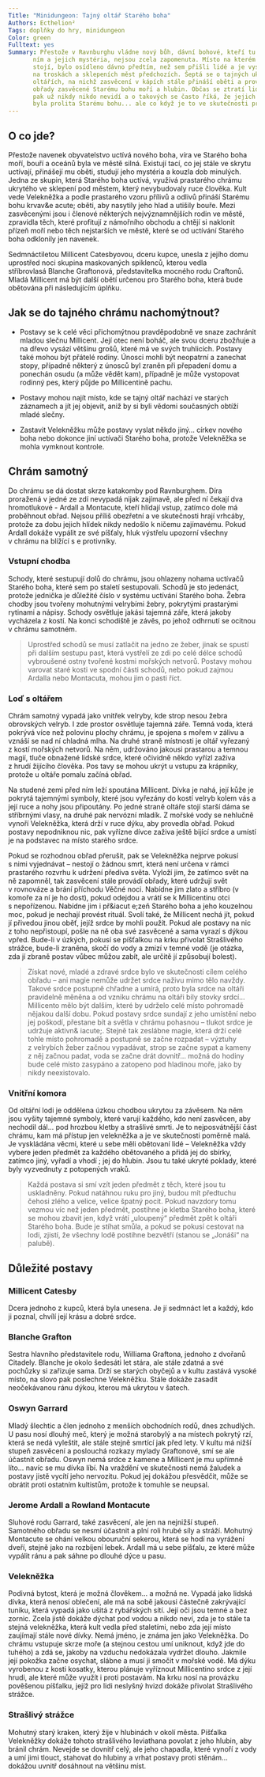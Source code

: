 ```yaml
---
Title: "Minidungeon: Tajný oltář Starého boha"
Authors: Ecthelion²
Tags: doplňky do hry, minidungeon
Color: green
Fulltext: yes
Summary: Přestože v Ravnburghu vládne nový bůh, dávní bohové, kteří tu byli před
       ním a jejich mystéria, nejsou zcela zapomenuta. Místo na kterém město
       stojí, bylo osídleno dávno předtím, než sem přišli lidé a je vystavěno
       na troskách a sklepeních měst předchozích. Šeptá se o tajných ukrytých
       oltářích, na nichž zasvěcení v kápích stále přináší oběti a provádí
       obřady zasvěcené Starému bohu moří a hlubin. Občas se ztratí lidé, které
       pak už nikdy nikdo nevidí a o takových se často říká, že jejich krev
       byla prolita Starému bohu... ale co když je to ve skutečnosti pravda?
---
```


## O co jde?

Přestože navenek obyvatelstvo uctívá nového boha, víra ve Starého boha
moří, bouří a oceánů byla ve městě silná. Existují tací, co jej stále ve
skrytu uctívají, přinášejí mu oběti, studují jeho mystéria a kouzla dob
minulých. Jedna ze skupin, která Starého boha uctívá, využívá prastarého
chrámu ukrytého ve sklepení pod městem, který nevybudovaly ruce člověka.
Kult vede Velekněžka a podle prastarého vzoru přílivů a odlivů přináší
Starému bohu krvav&e acute; oběti, aby nasytily jeho hlad a utišily
bouře. Mezi zasvěcenými jsou i členové některých nejvýznamnějších rodin
ve městě, zpravidla těch, které profitují z námořního obchodu a chtějí
si naklonit přízeň moří nebo těch nejstarších ve městě, které se od
uctívání Starého boha odklonily jen navenek.

Sedmnáctiletou Millicent Catesbyovou, dceru kupce, unesla z jejího domu
uprostřed noci skupina maskovaných spiklenců, kterou vedla
stříbrovlasá Blanche Graftonová, představitelka mocného rodu Craftonů.
Mladá Millicent má být další obětí určenou pro Starého boha, která bude
obětována při následujícím úplňku.

## Jak se do tajného chrámu nachomýtnout?

* Postavy se k celé věci přichomýtnou pravděpodobně ve snaze zachránit
mladou slečnu Millicent. Její otec není boháč, ale svou dceru zbožňuje a
na dřevo vysází většinu grošů, které má ve svých truhlicích. Postavy
také mohou být přátelé rodiny. Únosci mohli být neopatrní a zanechat
stopy, případně některý z únosců byl zraněn při přepadení domu a
ponechán osudu (a může vědět kam), případně je může vystopovat rodinný
pes, který půjde po Millicentině pachu.

* Postavy mohou najít místo, kde se tajný oltář nachází ve starých
záznamech a jít jej objevit, aniž by si byli vědomi současných obtíží
mladé slečny.

* Zastavit Velekněžku může postavy vyslat někdo jiný… církev nového
boha nebo dokonce jiní uctívači Starého boha, protože Velekněžka se
mohla vymknout kontrole.


## Chrám samotný

Do chrámu se dá dostat skrze katakomby pod Ravnburghem. Díra proražená
v jedné ze zdí nevypadá nijak zajímavě, ale před ní čekají dva
hromotlukové - Ardall a Montacute, kteří hlídají vstup, zatímco dole má
proběhnout obřad. Nejsou příliš obezřetní a ve skutečnosti hrají
vrhcáby, protože za dobu jejich hlídek nikdy nedošlo k ničemu
zajímavému. Pokud Ardall dokáže vypálit ze své píšťaly, hluk výstřelu
upozorní všechny v chrámu na blížící s e protivníky.
 
### Vstupní chodba

Schody, které sestupují dolů do chrámu, jsou ohlazeny nohama uctívačů
Starého boha, které sem po staletí sestupovali. Schodů je sto jedenáct,
protože jednička je důležité číslo v systému uctívání Starého boha.
Žebra chodby jsou tvořeny mohutnými velrybími žebry, pokrytými
prastarými rytinami a nápisy. Schody osvětluje jakási tajemná záře,
která jakoby vycházela z kostí. Na konci schodiště je závěs, po jehož
odhrnutí se ocitnou v chrámu samotném.

> Uprostřed schodů se musí zatlačit na jedno ze žeber, jinak se spustí
při dalším sestupu past, která vystřelí ze zdi po celé délce schodů
vybroušené ostny tvořené kostmi mořských netvorů. Postavy mohou varovat
staré kosti ve spodní části schodů, nebo pokud zajmou Ardalla nebo
Montacuta, mohou jim o pasti říct.


### Loď s oltářem

Chrám samotný vypadá jako vnitřek velryby, kde strop nesou žebra
obrovských velryb. I zde prostor osvětluje tajemná záře. Temná voda,
která pokrývá více než polovinu plochy chrámu, je spojena s mořem
v zálivu a vznáší se nad ní chladná mlha. Na druhé straně místnosti je
oltář vyřezaný z kostí mořských netvorů. Na něm, udržováno jakousi
prastarou a temnou magií, tluče obnažené lidské srdce, které očividně
někdo vyřízl zaživa z hrudí žijícího člověka. Pos tavy se mohou ukrýt u
vstupu za krápníky, protože u oltáře pomalu začíná obřad.

Na studené zemi před ním leží spoutána Millicent. Dívka je nahá, její
kůže je pokrytá tajemnými symboly, které jsou vyřezány do kostí velryb
kolem vás a její ruce a nohy jsou připoutány. Po jedné straně oltáře
stojí starší dáma se stříbrnými vlasy, na druhé pak nervózní mladík.
Z mořské vody se nehlučně vynoří Velekněžka, která drží v ruce dýku, aby
provedla obřad. Pokud postavy nepodniknou nic, pak vyřízne dívce zaživa
ještě bijící srdce a umístí je na podstavec na místo starého srdce.

Pokud se rozhodnou obřad přerušit, pak se Velekněžka nejprve pokusí
s nimi vyjednávat – nestojí o žádnou smrt, která není určena v rámci
prastarého rozvrhu k udržení přediva světa. Vyloží jim, že zatímco svět
na ně zapomněl, tak zasvěcení stále provádí obřady, které udržují svět
v rovnováze a brání příchodu Věčné noci. Nabídne jim zlato a stříbro (v
komoře za ní je ho dost), pokud odejdou a vrátí se k Millicentinu otci
s nepořízenou. Nabídne jim i př&iacut e;zeň Starého boha a jeho
kouzelnou moc, pokud je nechají provést rituál. Svolí také, že Millicent
nechá jít, pokud jí přivedou jinou oběť, jejíž srdce by mohli použít.
Pokud ale postavy na nic z toho nepřistoupí, pošle na ně oba své
zasvěcené a sama vyrazí s dýkou vpřed. Bude-li v úzkých, pokusí se
píšťalkou na krku přivolat Strašlivého strážce, bude-li zraněna, skočí
do vody a zmizí v temné vodě (je otázka, zda jí zbraně postav vůbec
můžou zabít, ale určitě jí způsobují bolest).

> Získat nové, mladé a zdravé srdce bylo ve skutečnosti cílem celého
obřadu – ani magie nemůže udržet srdce naživu mimo tělo navždy. Takové
srdce postupně chřadne a umírá, proto byla srdce na oltáři pravidelně
měněna a od vzniku chrámu na oltáři bily stovky srdcí... Millicento mělo
být dalším, které by udrželo celé místo pohromadě nějakou další dobu.
Pokud postavy srdce sundají z jeho umístění nebo jej poškodí, přestane
bít a světla v chrámu pohasnou – tlukot srdce je udržuje aktivn&
iacute;. Stejně tak zeslábne magie, která drží celé tohle místo
pohromadě a postupně se začne rozpadat – výztuhy z velrybích žeber
začnou vypadávat, strop se začne sypat a kameny z něj začnou padat, voda
se začne drát dovnitř... možná do hodiny bude celé místo zasypáno a
zatopeno pod hladinou moře, jako by nikdy neexistovalo.

### Vnitřní komora

Od oltářní lodi je oddělena úzkou chodbou ukrytou za závěsem. Na něm
jsou vyšity tajemné symboly, které varují každého, kdo není zasvěcen,
aby nechodil dál... pod hrozbou kletby a strašlivé smrti. Je to
nejposvátnější část chrámu, kam má přístup jen velekněžka a je ve
skutečnosti poměrně malá. Je vyskládána věcmi, které u sebe měli
obětovaní lidé – Velekněžka vždy vybere jeden předmět za každého
obětovaného a přidá jej do sbírky, zatímco jiný, vyřadí a vhodí ; jej do
hlubin. Jsou tu také ukryté poklady, které byly vyzvednuty z potopených
vraků.

> Každá postava si smí vzít jeden předmět z těch, které jsou tu
uskladněny. Pokud natáhnou ruku pro jiný, budou mít předtuchu čehosi
zlého a velice, velice špatný pocit. Pokud navzdory tomu vezmou víc než
jeden předmět, postihne je kletba Starého boha, které se mohou zbavit
jen, když vrátí „uloupený“ předmět zpět k oltáři Starého boha. Bude je
stíhat smůla, a pokud se pokusí cestovat na lodi, zjistí, že všechny
lodě postihne bezvětří (stanou se „Jonáši“ na palubě).

## Důležité postavy

### Millicent Catesby
Dcera jednoho z kupců, která byla unesena. Je jí
sedmnáct let a každý, kdo ji poznal, chvílí její krásu a dobré srdce.

### Blanche Grafton

Sestra hlavního představitele rodu, Williama
Graftona, jednoho z dvořanů Citadely. Blanche je okolo šedesáti let
stára, ale stále zdatná a své pochůzky si zařizuje sama. Drží se starých
obyčejů a v kultu zastává vysoké místo, na slovo pak poslechne
Velekněžku. Stále dokáže zasadit neočekávanou ránu dýkou, kterou má
ukrytou v šatech.

### Oswyn Garrard

Mladý šlechtic a člen jednoho z menších obchodních
rodů, dnes zchudlých. U pasu nosí dlouhý meč, který je možná starobylý a
na místech pokrytý rzí, která se nedá vyleštit, ale stále stejně smrtící
jak před lety. V kultu má nižší stupeň zasvěcení a poslouchá rozkazy
mylady Graftonové, smí se ale účastnit obřadu. Oswyn nemá srdce z kamene
a Millicent je mu upřímně líto… navíc se mu dívka líbí. Na vraždění ve
skutečnosti nemá žaludek a postavy jistě vycítí jeho nervozitu. Pokud
jej dokážou přesvědčit, může se obrátit proti ostatním kultistům,
protože k tomuhle se neupsal.

### Jerome Ardall a Rowland Montacute

Sluhové rodu Garrard, také
zasvěcení, ale jen na nejnižší stupeň. Samotného obřadu se nesmí
účastnit a plní roli hrubé síly a stráží. Mohutný Montacute se ohání
velkou obouruční sekerou, která se hodí na vyrážení dveří, stejně jako
na rozbíjení lebek. Ardall má u sebe píšťalu, ze které může vypálit ránu
a pak sáhne po dlouhé dýce u pasu.

### Velekněžka

Podivná bytost, která je možná člověkem... a možná ne.
Vypadá jako lidská dívka, která nenosí oblečení, ale má na sobě jakousi
částečně zakrývající tuniku, která vypadá jako ušitá z rybářských sítí.
Její oči jsou temné a bez zornic. Zcela jistě dokáže dýchat pod vodou a
nikdo neví, zda je to stále ta stejná velekněžka, která kult vedla před
staletími, nebo zda její místo zaujímají stále nové dívky. Nemá jméno,
je známa jen jako Velekněžka. Do chrámu vstupuje skrze moře (a stejnou
cestou umí uniknout, když jde do tuhého) a zdá se, jakoby na vzduchu
nedokázala vydržet dlouho. Jakmile její pokožka začne osychat, slábne a
musí ji smočit v mořské vodě. Má dýku vyrobenou z kosti kosatky, kterou
plánuje vyříznout Millicentino srdce z její hrudi, ale které může využít
i proti postavám. Na krku nosí na provázku pověšenou píšťalku, jejíž pro
lidi neslyšný hvizd dokáže přivolat Strašlivého strážce.

### Strašlivý strážce

Mohutný starý kraken, který žije v hlubinách
v okolí města. Píšťalka Velekněžky dokáže tohoto strašlivého leviathana
povolat z jeho hlubin, aby bránil chrám. Nevejde se dovnitř celý, ale
jeho chapadla, které vynoří z vody a umí jimi tlouct, stahovat do
hlubiny a vrhat postavy proti stěnám... dokážou uvnitř dosáhnout na
většinu míst.

